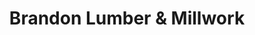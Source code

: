 ---
title: "Brandon Lumber & Millwork"
url: /brandon/brandon-lumber-und-millwork/
shop: Baumarkt
---